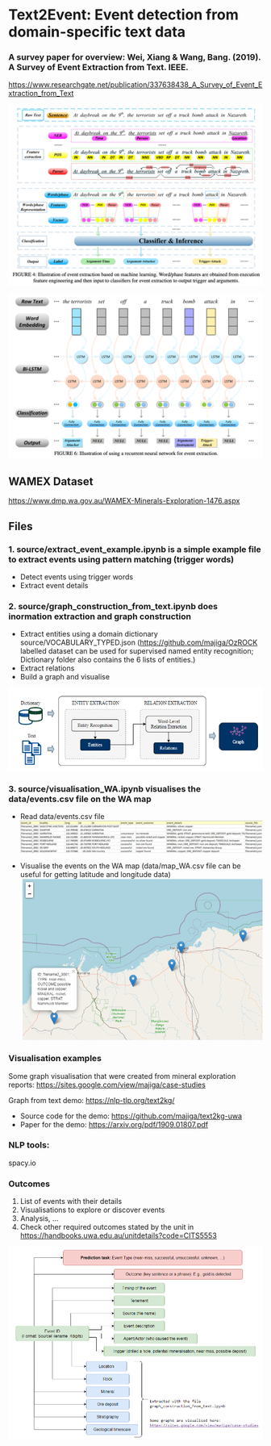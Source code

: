 # Text2Event: Event detection from domain-specific text data

### A survey paper for overview: Wei, Xiang & Wang, Bang. (2019). A Survey of Event Extraction from Text. IEEE. 
https://www.researchgate.net/publication/337638438_A_Survey_of_Event_Extraction_from_Text

![alt text](https://github.com/majiga/Text2Event/blob/master/images/survey_paper_overview.png)

![alt text](https://github.com/majiga/Text2Event/blob/master/images/survey_paper_RNNs.png)

## WAMEX Dataset
https://www.dmp.wa.gov.au/WAMEX-Minerals-Exploration-1476.aspx

## Files

### 1. source/extract_event_example.ipynb is a simple example file to extract events using pattern matching (trigger words)
- Detect events using trigger words
- Extract event details

### 2. source/graph_construction_from_text.ipynb does inormation extraction and graph construction
- Extract entities using a domain dictionary source/VOCABULARY_TYPED.json (https://github.com/majiga/OzROCK labelled dataset can be used for supervised named entity recognition; Dictionary folder also contains the 6 lists of entities.)
- Extract relations
- Build a graph and visualise

![alt_text](https://github.com/majiga/Text2Event/blob/master/images/info_extraction.png)

### 3. source/visualisation_WA.ipynb visualises the data/events.csv file on the WA map
- Read data/events.csv file
![alt_text](https://github.com/majiga/Text2Event/blob/master/images/event_list.png)

- Visualise the events on the WA map (data/map_WA.csv file can be useful for getting latitude and longitude data)
![alt_text](https://github.com/majiga/Text2Event/blob/master/images/vis_map.png)


### Visualisation examples
Some graph visualisation that were created from mineral exploration reports: https://sites.google.com/view/majiga/case-studies

Graph from text demo: https://nlp-tlp.org/text2kg/
- Source code for the demo: https://github.com/majiga/text2kg-uwa
- Paper for the demo: https://arxiv.org/pdf/1909.01807.pdf

### NLP tools:
spacy.io

### Outcomes
1. List of events with their details
2. Visualisations to explore or discover events
3. Analysis, ...
4. Check other required outcomes stated by the unit in https://handbooks.uwa.edu.au/unitdetails?code=CITS5553

![alt text](https://github.com/majiga/Text2Event/blob/master/images/EventDetails.png)
